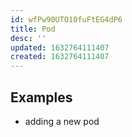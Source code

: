 ```yaml
---
id: wfPw90UTO10fuFtEG4dP6
title: Pod
desc: ''
updated: 1632764111407
created: 1632764111407
---
```



## Examples
- adding a new pod